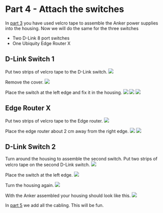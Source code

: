 # Part 4 - Attach the switches

In [part 3](./ANKER.md) you have used velcro tape to assemble the Anker power supplies into the housing. Now we will do the same for the three switches

* Two D-Link 8 port switches
* One Ubiquity Edge Router X

## D-Link Switch 1

Put two strips of velcro tape to the D-Link switch.
![](./images/switch1-01.jpg)

Remove the cover.
![](./images/switch1-02.jpg)

Place the switch at the left edge and fix it in the housing.
![](./images/switch1-03.jpg)
![](./images/switch1-04.jpg)
![](./images/switch1-05.jpg)

## Edge Router X

Put two strips of velcro tape to the Edge router.
![](./images/edge01.jpg)

Place the edge router about 2 cm away from the right edge.
![](./images/edge02.jpg)
![](./images/edge03.jpg)

## D-Link Switch 2

Turn around the housing to assemble the second switch.
Put two strips of velcro tape on the second D-Link switch.
![](./images/switch2-01.jpg)

Place the switch at the left edge.
![](./images/switch2-02.jpg)

Turn the housing again.
![](./images/switch2-03.jpg)

With the Anker assembled your housing should look like this.
![](./images/switch2-04.jpg)

In [part 5](./CABLING.md) we add all the cabling. This will be fun.
